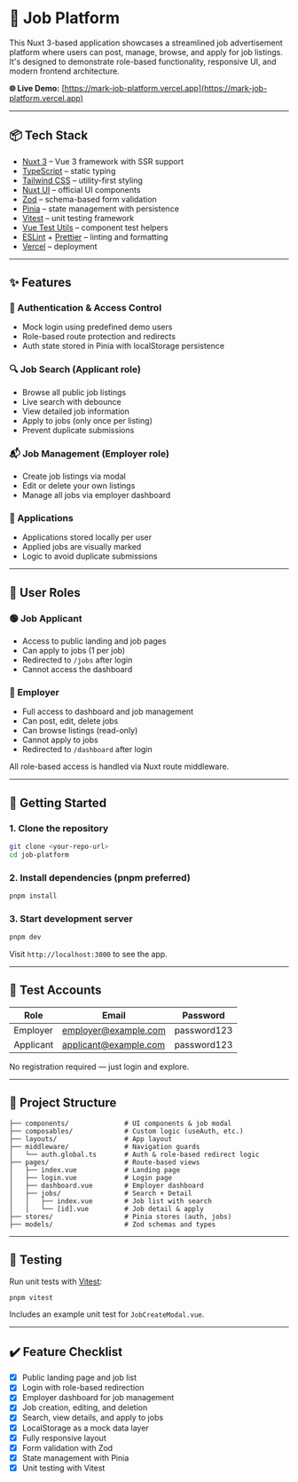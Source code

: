 # 🤝 Job Platform

This Nuxt 3-based application showcases a streamlined job advertisement platform where users can post, manage, browse, and apply for job listings. It's designed to demonstrate role-based functionality, responsive UI, and modern frontend architecture.

**🌐 Live Demo:** [https://mark-job-platform.vercel.app](https://mark-job-platform.vercel.app)

---

## 📦 Tech Stack

- [Nuxt 3](https://nuxt.com) – Vue 3 framework with SSR support  
- [TypeScript](https://www.typescriptlang.org/) – static typing  
- [Tailwind CSS](https://tailwindcss.com/) – utility-first styling  
- [Nuxt UI](https://ui.nuxt.com/) – official UI components  
- [Zod](https://zod.dev/) – schema-based form validation  
- [Pinia](https://pinia.vuejs.org/) – state management with persistence  
- [Vitest](https://vitest.dev/) – unit testing framework  
- [Vue Test Utils](https://test-utils.vuejs.org/) – component test helpers  
- [ESLint](https://eslint.org/) + [Prettier](https://prettier.io/) – linting and formatting  
- [Vercel](https://vercel.com/) – deployment  

---

## ✨ Features

### 👤 Authentication & Access Control

- Mock login using predefined demo users  
- Role-based route protection and redirects  
- Auth state stored in Pinia with localStorage persistence  

### 🔍 Job Search (Applicant role)

- Browse all public job listings  
- Live search with debounce  
- View detailed job information  
- Apply to jobs (only once per listing)  
- Prevent duplicate submissions  

### 📬 Job Management (Employer role)

- Create job listings via modal  
- Edit or delete your own listings  
- Manage all jobs via employer dashboard  

### 📝 Applications

- Applications stored locally per user  
- Applied jobs are visually marked  
- Logic to avoid duplicate submissions  

---

## 👥 User Roles

### 🟢 Job Applicant

- Access to public landing and job pages  
- Can apply to jobs (1 per job)  
- Redirected to `/jobs` after login  
- Cannot access the dashboard  

### 🔵 Employer

- Full access to dashboard and job management  
- Can post, edit, delete jobs  
- Can browse listings (read-only)  
- Cannot apply to jobs  
- Redirected to `/dashboard` after login  

All role-based access is handled via Nuxt route middleware.

---

## 🚀 Getting Started

### 1. Clone the repository

```bash
git clone <your-repo-url>
cd job-platform
```

### 2. Install dependencies (pnpm preferred)

```bash
pnpm install
```

### 3. Start development server

```bash
pnpm dev
```

Visit `http://localhost:3000` to see the app.

---

## 🔑 Test Accounts

| Role      | Email                                                 | Password    |
| --------- | ----------------------------------------------------- | ----------- |
| Employer  | [employer@example.com](mailto:employer@example.com)   | password123 |
| Applicant | [applicant@example.com](mailto:applicant@example.com) | password123 |

No registration required — just login and explore.

---

## 📂 Project Structure

```
├── components/              # UI components & job modal
├── composables/             # Custom logic (useAuth, etc.)
├── layouts/                 # App layout
├── middleware/              # Navigation guards
│   └── auth.global.ts       # Auth & role-based redirect logic
├── pages/                   # Route-based views
│   ├── index.vue            # Landing page
│   ├── login.vue            # Login page
│   ├── dashboard.vue        # Employer dashboard
│   ├── jobs/                # Search + Detail
│   │   ├── index.vue        # Job list with search
│   │   └── [id].vue         # Job detail & apply
├── stores/                  # Pinia stores (auth, jobs)
├── models/                  # Zod schemas and types
```

---

## 🧪 Testing

Run unit tests with [Vitest](https://vitest.dev/):

```bash
pnpm vitest
```

Includes an example unit test for `JobCreateModal.vue`.

---

## ✔️ Feature Checklist

- [x] Public landing page and job list  
- [x] Login with role-based redirection  
- [x] Employer dashboard for job management  
- [x] Job creation, editing, and deletion  
- [x] Search, view details, and apply to jobs  
- [x] LocalStorage as a mock data layer  
- [x] Fully responsive layout  
- [x] Form validation with Zod  
- [x] State management with Pinia  
- [x] Unit testing with Vitest